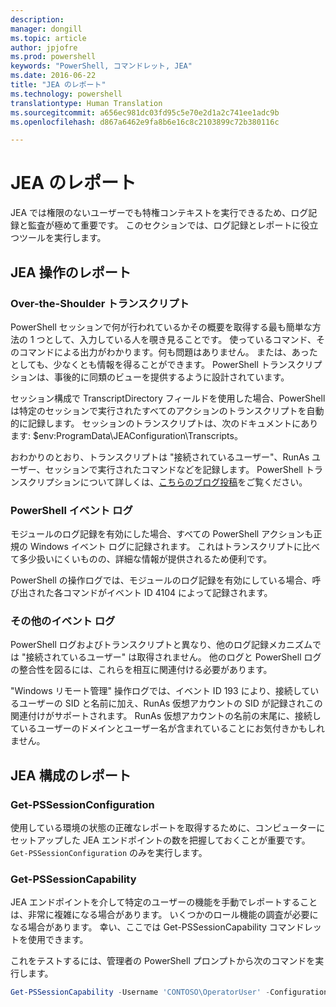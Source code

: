 ```yaml
---
description: 
manager: dongill
ms.topic: article
author: jpjofre
ms.prod: powershell
keywords: "PowerShell, コマンドレット, JEA"
ms.date: 2016-06-22
title: "JEA のレポート"
ms.technology: powershell
translationtype: Human Translation
ms.sourcegitcommit: a656ec981dc03fd95c5e70e2d1a2c741ee1adc9b
ms.openlocfilehash: d867a6462e9fa8b6e16c8c2103899c72b380116c

---
```


# JEA のレポート
JEA では権限のないユーザーでも特権コンテキストを実行できるため、ログ記録と監査が極めて重要です。
このセクションでは、ログ記録とレポートに役立つツールを実行します。

## JEA 操作のレポート
### Over-the-Shoulder トランスクリプト
PowerShell セッションで何が行われているかその概要を取得する最も簡単な方法の 1 つとして、入力している人を覗き見ることです。
使っているコマンド、そのコマンドによる出力がわかります。何も問題はありません。
または、あったとしても、少なくとも情報を得ることができます。
PowerShell トランスクリプションは、事後的に同類のビューを提供するように設計されています。

セッション構成で TranscriptDirectory フィールドを使用した場合、PowerShell は特定のセッションで実行されたすべてのアクションのトランスクリプトを自動的に記録します。
セッションのトランスクリプトは、次のドキュメントにあります: $env:ProgramData\JEAConfiguration\Transcripts。

おわかりのとおり、トランスクリプトは "接続されているユーザー"、RunAs ユーザー、セッションで実行されたコマンドなどを記録します。
PowerShell トランスクリプションについて詳しくは、[こちらのブログ投稿](http://blogs.msdn.com/b/powershell/archive/2015/06/09/powershell-the-blue-team.aspx)をご覧ください。

### PowerShell イベント ログ
モジュールのログ記録を有効にした場合、すべての PowerShell アクションも正規の Windows イベント ログに記録されます。
これはトランスクリプトに比べて多少扱いにくいものの、詳細な情報が提供されるため便利です。

PowerShell の操作ログでは、モジュールのログ記録を有効にしている場合、呼び出された各コマンドがイベント ID 4104 によって記録されます。

### その他のイベント ログ
PowerShell ログおよびトランスクリプトと異なり、他のログ記録メカニズムでは "接続されているユーザー" は取得されません。
他のログと PowerShell ログの整合性を図るには、これらを相互に関連付ける必要があります。

"Windows リモート管理" 操作ログでは、イベント ID 193 により、接続しているユーザーの SID と名前に加え、RunAs 仮想アカウントの SID が記録されこの関連付けがサポートされます。
RunAs 仮想アカウントの名前の末尾に、接続しているユーザーのドメインとユーザー名が含まれていることにお気付きかもしれません。

## JEA 構成のレポート
### Get-PSSessionConfiguration
使用している環境の状態の正確なレポートを取得するために、コンピューターにセットアップした JEA エンドポイントの数を把握しておくことが重要です。
`Get-PSSessionConfiguration` のみを実行します。

### Get-PSSessionCapability
JEA エンドポイントを介して特定のユーザーの機能を手動でレポートすることは、非常に複雑になる場合があります。
いくつかのロール機能の調査が必要になる場合があります。
幸い、ここでは Get-PSSessionCapability コマンドレットを使用できます。

これをテストするには、管理者の PowerShell プロンプトから次のコマンドを実行します。
```PowerShell
Get-PSSessionCapability -Username 'CONTOSO\OperatorUser' -ConfigurationName JEADemo
```




<!--HONumber=Oct16_HO1-->


